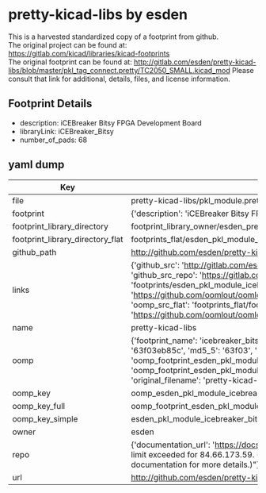 # pretty-kicad-libs by esden  
This is a harvested standardized copy of a footprint from github.  
The original project can be found at:  
https://gitlab.com/kicad/libraries/kicad-footprints  
The original footprint can be found at:
http://gitlab.com/esden/pretty-kicad-libs/blob/master/pkl_tag_connect.pretty/TC2050_SMALL.kicad_mod
Please consult that link for additional, details, files, and license information.  
## Footprint Details
* description: iCEBreaker Bitsy FPGA Development Board  
* libraryLink: iCEBreaker_Bitsy  
* number_of_pads: 68  
## yaml dump  
| Key | Value |  
| --- | --- |  
| file | pretty-kicad-libs/pkl_module.pretty/iCEBreaker_Bitsy.kicad_mod |  
| footprint | {'description': 'iCEBreaker Bitsy FPGA Development Board', 'libraryLink': 'iCEBreaker_Bitsy', 'number_of_pads': 68} |  
| footprint_library_directory | footprint_library_owner/esden_pretty-kicad-libs |  
| footprint_library_directory_flat | footprints_flat/esden_pkl_module_icebreaker_bitsy/working |  
| github_path | http://github.com/esden/pretty-kicad-libs/blob/master/pkl_module.pretty/iCEBreaker_Bitsy.kicad_mod |  
| links | {'github_src': 'http://gitlab.com/esden/pretty-kicad-libs/blob/master/pkl_tag_connect.pretty/TC2050_SMALL.kicad_mod', 'github_src_repo': 'https://gitlab.com/kicad/libraries/kicad-footprints', 'oomp_bot': 'footprints/esden_pkl_module_icebreaker_bitsy/working', 'oomp_bot_github': 'https://github.com/oomlout/oomlout_oomp_footprint_bot/tree/main/footprints/esden_pkl_module_icebreaker_bitsy/working', 'oomp_src_flat': 'footprints_flat/footprints_flat/esden_pkl_module_icebreaker_bitsy/working', 'oomp_src_flat_github': 'https://github.com/oomlout/oomlout_oomp_footprint_src/tree/main/footprints_flat/esden_pkl_module_icebreaker_bitsy/working'} |  
| name | pretty-kicad-libs |  
| oomp | {'footprint_name': 'icebreaker_bitsy', 'library_name': 'pkl_module', 'md5': '63f03eb85c573e3f6992de701c64b86a', 'md5_10': '63f03eb85c', 'md5_5': '63f03', 'md5_6': '63f03e', 'oomp_key': 'oomp_esden_pkl_module_icebreaker_bitsy', 'oomp_key_extra': 'oomp_footprint_esden_pkl_module_icebreaker_bitsy', 'oomp_key_full': 'oomp_footprint_esden_pkl_module_icebreaker_bitsy_63f03e', 'oomp_key_simple': 'esden_pkl_module_icebreaker_bitsy', 'original_filename': 'pretty-kicad-libs/pkl_module.pretty/iCEBreaker_Bitsy.kicad_mod', 'owner_name': 'esden'} |  
| oomp_key | oomp_esden_pkl_module_icebreaker_bitsy |  
| oomp_key_full | oomp_footprint_esden_pkl_module_icebreaker_bitsy |  
| oomp_key_simple | esden_pkl_module_icebreaker_bitsy |  
| owner | esden |  
| repo | {'documentation_url': 'https://docs.github.com/rest/overview/resources-in-the-rest-api#rate-limiting', 'message': "API rate limit exceeded for 84.66.173.59. (But here's the good news: Authenticated requests get a higher rate limit. Check out the documentation for more details.)"} |  
| url | http://github.com/esden/pretty-kicad-libs |  


